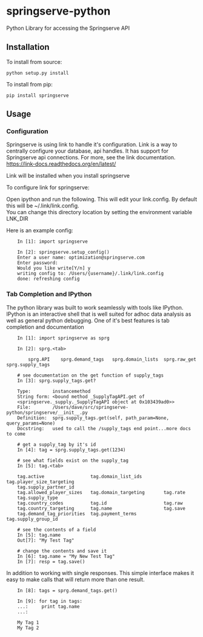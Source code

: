 # springserve-python
Python Library for accessing the Springserve API

Installation
-------------

To install from source:

    python setup.py install 

To install from pip:

    pip install springserve 
  
Usage
-----------

### Configuration ###

Springserve is using link to handle it's configuration.  Link is a way to
centrally configure your database, api handles. It has support for Springserve
api connections.  For more, see the link documentation.  https://link-docs.readthedocs.org/en/latest/

Link will be installed when you install springserve

To configure link for springserve:

Open ipython and run the following. This will edit your link.config.  By default this will be ~/.link/link.config.  
You can change this directory location by setting the environment variable  LNK_DIR

Here is an example config:
		
		In [1]: import springserve

		In [2]: springserve.setup_config()
		Enter a user name: optimization@springserve.com
		Enter password:
		Would you like write[Y/n] y
		writing config to: /Users/{username}/.link/link.config
		done: refreshing config

### Tab Completion and IPython ###

The python library was built to work seamlessly with tools like IPython. IPython
is an interactive shell that is well suited for adhoc data analysis as well as
general python debugging. One of it's best features is tab completion and
documentation
	
		In [1]: import springserve as sprg

		In [2]: sprg.<tab>

			sprg.API    sprg.demand_tags   sprg.domain_lists  sprg.raw_get sprg.supply_tags
		
		# see documentation on the get function of supply_tags
		In [3]: sprg.supply_tags.get?

		Type:        instancemethod
		String form: <bound method _SupplyTagAPI.get of
		<springserve._supply._SupplyTagAPI object at 0x103439ad0>>
		File:        /Users/dave/src/springserve-python/springserve/__init__.py
		Definition:  sprg.supply_tags.get(self, path_param=None, query_params=None)
		Docstring:   used to call the /supply_tags end point...more docs to come

		# get a supply_tag by it's id
		In [4]: tag = sprg.supply_tags.get(1234)		
		
		# see what fields exist on the supply_tag
		In [5]: tag.<tab>

		tag.active                 tag.domain_list_ids        tag.player_size_targeting
		tag.supply_partner_id
		tag.allowed_player_sizes   tag.domain_targeting       tag.rate
		tag.supply_type
		tag.country_codes          tag.id                     tag.raw
		tag.country_targeting      tag.name                   tag.save
		tag.demand_tag_priorities  tag.payment_terms          tag.supply_group_id

		# see the contents of a field
		In [5]: tag.name
		Out[7]: "My Test Tag"
		
		# change the contents and save it
		In [6]: tag.name = "My New Test Tag"
		In [7]: resp = tag.save()

In addition to working with single responses.  This simple interface makes it
easy to make calls that will return more than one result.
		

		In [8]: tags = sprg.demand_tags.get()

		In [9]: for tag in tags:
		...:     print tag.name
		...:

		My Tag 1	
		My Tag 2
		
